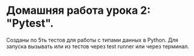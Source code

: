 # Домашняя работа урока 2: "Pytest".

Созданы по 5ть тестов для работы с типами данных в Python.
Для запуска вызывать или из тестов через test runner или через терминал.

